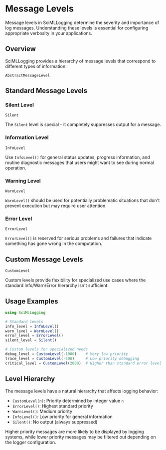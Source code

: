 # Message Levels

Message levels in SciMLLogging determine the severity and importance of log messages. Understanding these levels is essential for configuring appropriate verbosity in your applications.

## Overview

SciMLLogging provides a hierarchy of message levels that correspond to different types of information:

```@docs
AbstractMessageLevel
```

## Standard Message Levels

### Silent Level
```@docs
Silent
```

The `Silent` level is special - it completely suppresses output for a message.

### Information Level
```@docs
InfoLevel
```

Use `InfoLevel()` for general status updates, progress information, and routine diagnostic messages that users might want to see during normal operation.

### Warning Level
```@docs
WarnLevel
```

`WarnLevel()` should be used for potentially problematic situations that don't prevent execution but may require user attention.

### Error Level
```@docs
ErrorLevel
```

`ErrorLevel()` is reserved for serious problems and failures that indicate something has gone wrong in the computation.

## Custom Message Levels

```@docs
CustomLevel
```

Custom levels provide flexibility for specialized use cases where the standard Info/Warn/Error hierarchy isn't sufficient.

## Usage Examples

```julia
using SciMLLogging

# Standard levels
info_level = InfoLevel()
warn_level = WarnLevel()
error_level = ErrorLevel()
silent_level = Silent()

# Custom levels for specialized needs
debug_level = CustomLevel(-1000)    # Very low priority
trace_level = CustomLevel(-500)     # Low priority debugging
critical_level = CustomLevel(2000)  # Higher than standard error level
```

## Level Hierarchy

The message levels have a natural hierarchy that affects logging behavior:

- `CustomLevel(n)`: Priority determined by integer value `n`
- `ErrorLevel()`: Highest standard priority
- `WarnLevel()`: Medium priority
- `InfoLevel()`: Low priority for general information
- `Silent()`: No output (always suppressed)

Higher priority messages are more likely to be displayed by logging systems, while lower priority messages may be filtered out depending on the logger configuration.